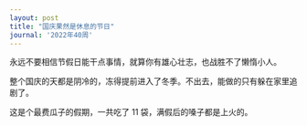 ```yaml
---
layout: post
title: "国庆果然是休息的节日"
journal: '2022年40周'
---
```


永远不要相信节假日能干点事情，就算你有雄心壮志，也战胜不了懒惰小人。

整个国庆的天都是阴冷的，冻得提前进入了冬季。不出去，能做的只有躲在家里追剧了。

这是个最费瓜子的假期，一共吃了 11 袋，满假后的嗓子都是上火的。